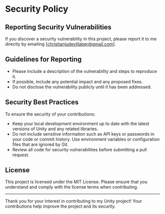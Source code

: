 # Security Policy

## Reporting Security Vulnerabilities

If you discover a security vulnerability in this project, please report it to me directly by emailing [christianjudevillaber@gmail.com].

## Guidelines for Reporting

- Please include a description of the vulnerability and steps to reproduce it.
- If possible, include any potential impact and any proposed fixes.
- Do not disclose the vulnerability publicly until it has been addressed.

## Security Best Practices

To ensure the security of your contributions:

- Keep your local development environment up to date with the latest versions of Unity and any related libraries.
- Do not include sensitive information such as API keys or passwords in your code or commit history. Use environment variables or configuration files that are ignored by Git.
- Review all code for security vulnerabilities before submitting a pull request.

## License

This project is licensed under the MIT License. Please ensure that you understand and comply with the license terms when contributing.

---

Thank you for your interest in contributing to my Unity project! Your contributions help improve the project and its security.
